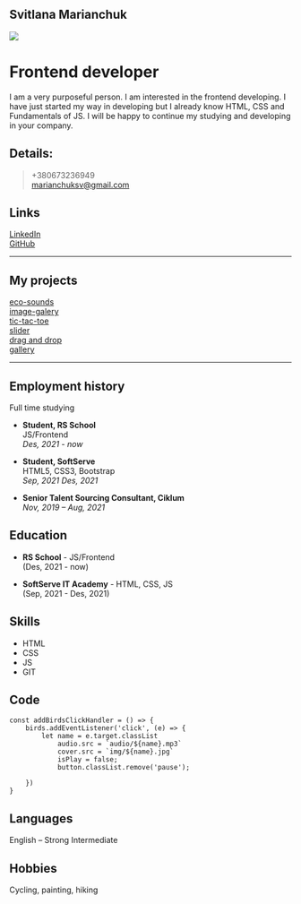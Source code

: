## Svitlana Marianchuk

![](https://i.postimg.cc/k4KTh9DW/foto.jpg)

# Frontend developer

I am a very purposeful person. I am interested in the frontend developing. I
have just started my way in developing but I already know HTML, CSS and
Fundamentals of JS. I will be happy to continue my studying and developing in
your company.

## Details:
   >+380673236949\
    marianchuksv@gmail.com

## Links

[LinkedIn](https://www.linkedin.com/in/svitlana-marianchuk-026165180/)\
[GitHub](https://github.com/Marianchuk)

***

## My projects
[eco-sounds](https://rolling-scopes-school.github.io/marianchuk-JSFEPRESCHOOL/eco-sounds/)\
[image-galery](https://rolling-scopes-school.github.io/marianchuk-JSFEPRESCHOOL/image-galery/)\
[tic-tac-toe](https://rolling-scopes-school.github.io/marianchuk-JSFEPRESCHOOL/tic-tac-toe/)\
[slider](https://marianchuk.github.io/03_slider/)\
[drag and drop](https://marianchuk.github.io/02_drag_and_drop/)\
[gallery](https://marianchuk.github.io/01_gallery_of_cards/)

***

## Employment history
Full time studying
 * **Student, RS School**\
  JS/Frontend\
  *Des, 2021 - now*

 * **Student, SoftServe**\
  HTML5, CSS3, Bootstrap\
  *Sep, 2021 Des, 2021*
    
 * **Senior Talent Sourcing Consultant, Ciklum**\
  *Nov, 2019 – Aug, 2021*

## Education
 * **RS School** - JS/Frontend\
(Des, 2021 - now)
     
 * **SoftServe IT Academy** - HTML, CSS, JS\
(Sep, 2021 - Des, 2021)

## Skills
* HTML
* CSS
* JS
* GIT

## Code
```
const addBirdsClickHandler = () => {
    birds.addEventListener('click', (e) => {
        let name = e.target.classList
            audio.src = `audio/${name}.mp3`
            cover.src = `img/${name}.jpg`
            isPlay = false;
            button.classList.remove('pause');

    })
}

```

## Languages
English – Strong Intermediate
## Hobbies
Cycling, painting, hiking
